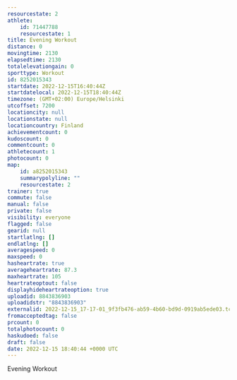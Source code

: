 ```yaml
---
resourcestate: 2
athlete:
    id: 71447788
    resourcestate: 1
title: Evening Workout
distance: 0
movingtime: 2130
elapsedtime: 2130
totalelevationgain: 0
sporttype: Workout
id: 8252015343
startdate: 2022-12-15T16:40:44Z
startdatelocal: 2022-12-15T18:40:44Z
timezone: (GMT+02:00) Europe/Helsinki
utcoffset: 7200
locationcity: null
locationstate: null
locationcountry: Finland
achievementcount: 0
kudoscount: 0
commentcount: 0
athletecount: 1
photocount: 0
map:
    id: a8252015343
    summarypolyline: ""
    resourcestate: 2
trainer: true
commute: false
manual: false
private: false
visibility: everyone
flagged: false
gearid: null
startlatlng: []
endlatlng: []
averagespeed: 0
maxspeed: 0
hasheartrate: true
averageheartrate: 87.3
maxheartrate: 105
heartrateoptout: false
displayhideheartrateoption: true
uploadid: 8843836903
uploadidstr: "8843836903"
externalid: 2022-12-15_17-17-01_9f3fb476-ab59-4b60-bd9d-0919ab5ede03.tcx
fromacceptedtag: false
prcount: 0
totalphotocount: 0
haskudoed: false
draft: false
date: 2022-12-15 18:40:44 +0000 UTC
---
```

Evening Workout